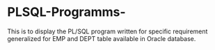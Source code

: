 # PLSQL-Programms-
This is to display the PL/SQL program written for specific requirement generalized for EMP and  DEPT table available in Oracle database.

